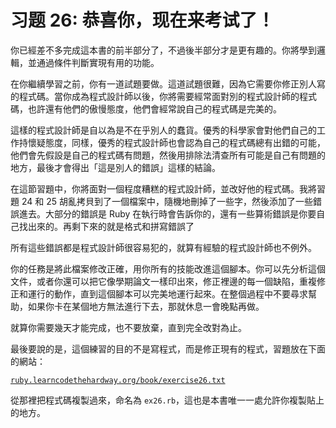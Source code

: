 # 习题 26: 恭喜你，现在来考试了！

你已經差不多完成這本書的前半部分了，不過後半部分才是更有趣的。你將學到邏輯，並通過條件判斷實現有用的功能。

在你繼續學習之前，你有一道試題要做。這道試題很難，因為它需要你修正別人寫的程式碼。當你成為程式設計師以後，你將需要經常面對別的程式設計師的程式碼，也許還有他們的傲慢態度，他們會經常說自己的程式碼是完美的。

這樣的程式設計師是自以為是不在乎別人的蠢貨。優秀的科學家會對他們自己的工作持懷疑態度，同樣，優秀的程式設計師也會認為自己的程式碼總有出錯的可能，他們會先假設是自己的程式碼有問題，然後用排除法清查所有可能是自己有問題的地方，最後才會得出「這是別人的錯誤」這樣的結論。

在這節習題中，你將面對一個程度糟糕的程式設計師，並改好他的程式碼。我將習題 24 和 25 胡亂拷貝到了一個檔案中，隨機地刪掉了一些字，然後添加了一些錯誤進去。大部分的錯誤是 Ruby 在執行時會告訴你的，還有一些算術錯誤是你要自己找出來的。再剩下來的就是格式和拼寫錯誤了

所有這些錯誤都是程式設計師很容易犯的，就算有經驗的程式設計師也不例外。

你的任務是將此檔案修改正確，用你所有的技能改進這個腳本。你可以先分析這個文件，或者你還可以把它像學期論文一樣印出來，修正裡邊的每一個缺陷，重複修正和運行的動作，直到這個腳本可以完美地運行起來。在整個過程中不要尋求幫助，如果你卡在某個地方無法進行下去，那就休息一會晚點再做。

就算你需要幾天才能完成，也不要放棄，直到完全改對為止。

最後要說的是，這個練習的目的不是寫程式，而是修正現有的程式，習題放在下面的網站：

[`ruby.learncodethehardway.org/book/exercise26.txt`](http://ruby.learncodethehardway.org/book/exercise26.txt)

從那裡把程式碼複製過來，命名為 `ex26.rb`，這也是本書唯一一處允許你複製貼上的地方。